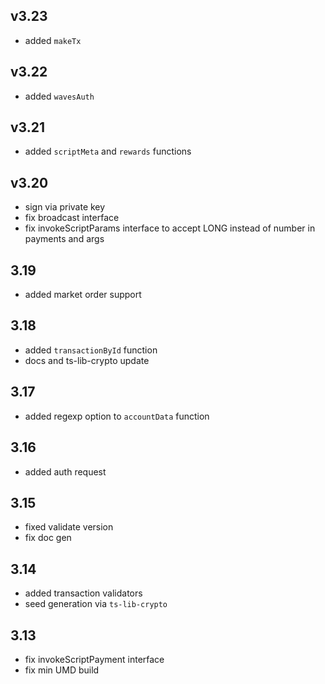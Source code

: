 ## v3.23
- added `makeTx`
## v3.22
- added `wavesAuth`
## v3.21
- added `scriptMeta` and `rewards` functions
## v3.20
- sign via private key
- fix broadcast interface
- fix invokeScriptParams interface to accept LONG instead of number in payments and args
## 3.19
- added market order support
## 3.18
- added `transactionById` function
- docs and ts-lib-crypto update
## 3.17
- added regexp option to `accountData` function
## 3.16
- added auth request
## 3.15
- fixed validate version
- fix doc gen
## 3.14
- added transaction validators
- seed generation via `ts-lib-crypto`
## 3.13
- fix invokeScriptPayment interface 
- fix min UMD build
